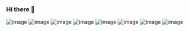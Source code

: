 ### Hi there 👋
![image](https://img.shields.io/badge/MySQL-005C84?style=for-the-badge&logo=mysql&logoColor=white)
![image](https://custom-icon-badges.herokuapp.com/badge/comet%20ml-262c3e?style=for-the-badge&logo=logo_comet_ml&logoColor=white)
![image](https://img.shields.io/badge/Python-FFD43B?style=for-the-badge&logo=python&logoColor=blue)
![image](https://img.shields.io/badge/VMware-231f20?style=for-the-badge&logo=VMware&logoColor=white)
![image](https://img.shields.io/badge/C-00599C?style=for-the-badge&logo=c&logoColor=white)
![image](https://img.shields.io/badge/Linux-FCC624?style=for-the-badge&logo=linux&logoColor=black)
![image](https://img.shields.io/badge/LinkedIn-0077B5?style=for-the-badge&logo=linkedin&logoColor=white)
![image](https://github.com/BhaviniBhugowandeen/BhaviniBhugowandeen/assets/140691887/ffce3fd7-57eb-47bc-a782-158962c5df9a)

<!--
**BhaviniBhugowandeen/BhaviniBhugowandeen** is a ✨ _special_ ✨ repository because its `README.md` (this file) appears on your GitHub profile.

Here are some ideas to get you started:

- 🔭 I’m currently working on ...
- 🌱 I’m currently learning ...
- 👯 I’m looking to collaborate on ...
- 🤔 I’m looking for help with ...
- 💬 Ask me about ...
- 📫 How to reach me: akshitabhugowandeen@gmail.com
- 😄 Pronouns: She/Her
- ⚡ Fun fact: ...
-->
